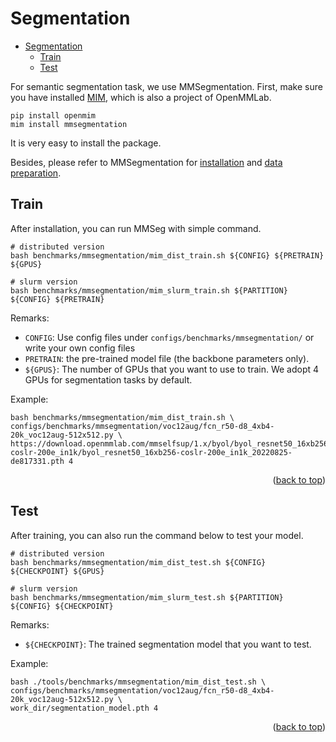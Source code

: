 # Segmentation

- [Segmentation](#segmentation)
  - [Train](#train)
  - [Test](#test)

For semantic segmentation task, we use MMSegmentation. First, make sure you have installed [MIM](https://github.com/open-mmlab/mim), which is also a project of OpenMMLab.

```shell
pip install openmim
mim install mmsegmentation
```

It is very easy to install the package.

Besides, please refer to MMSegmentation for [installation](https://github.com/open-mmlab/mmsegmentation/blob/master/docs/get_started.md) and [data preparation](https://github.com/open-mmlab/mmsegmentation/blob/master/docs/dataset_prepare.md#prepare-datasets).

## Train

After installation, you can run MMSeg with simple command.

```shell
# distributed version
bash benchmarks/mmsegmentation/mim_dist_train.sh ${CONFIG} ${PRETRAIN} ${GPUS}

# slurm version
bash benchmarks/mmsegmentation/mim_slurm_train.sh ${PARTITION} ${CONFIG} ${PRETRAIN}
```

Remarks:

- `CONFIG`: Use config files under `configs/benchmarks/mmsegmentation/` or write your own config files
- `PRETRAIN`: the pre-trained model file (the backbone parameters only).
- `${GPUS}`: The number of GPUs that you want to use to train. We adopt 4 GPUs for segmentation tasks by default.

Example:

```shell
bash benchmarks/mmsegmentation/mim_dist_train.sh \
configs/benchmarks/mmsegmentation/voc12aug/fcn_r50-d8_4xb4-20k_voc12aug-512x512.py \
https://download.openmmlab.com/mmselfsup/1.x/byol/byol_resnet50_16xb256-coslr-200e_in1k/byol_resnet50_16xb256-coslr-200e_in1k_20220825-de817331.pth 4
```

<p align="right">(<a href="#top">back to top</a>)</p>

## Test

After training, you can also run the command below to test your model.

```shell
# distributed version
bash benchmarks/mmsegmentation/mim_dist_test.sh ${CONFIG} ${CHECKPOINT} ${GPUS}

# slurm version
bash benchmarks/mmsegmentation/mim_slurm_test.sh ${PARTITION} ${CONFIG} ${CHECKPOINT}
```

Remarks:

- `${CHECKPOINT}`: The trained segmentation model that you want to test. 

Example:

```shell
bash ./tools/benchmarks/mmsegmentation/mim_dist_test.sh \
configs/benchmarks/mmsegmentation/voc12aug/fcn_r50-d8_4xb4-20k_voc12aug-512x512.py \
work_dir/segmentation_model.pth 4
```

<p align="right">(<a href="#top">back to top</a>)</p>
